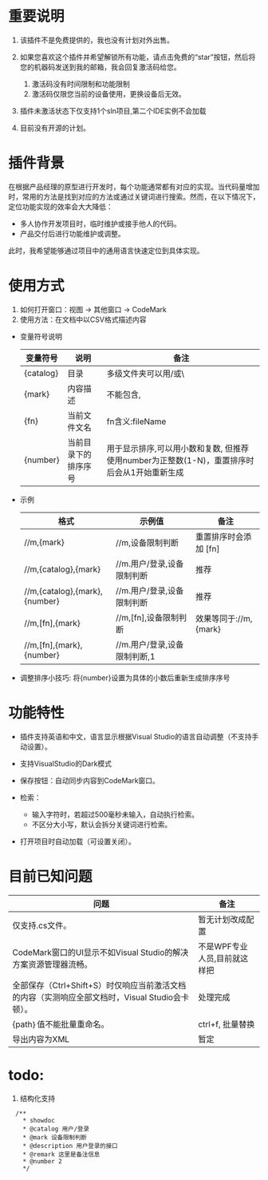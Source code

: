 # 重要说明

1. 该插件不是免费提供的，我也没有计划对外出售。
2. 如果您喜欢这个插件并希望解锁所有功能，请点击免费的“star”按钮，然后将您的机器码发送到我的邮箱，我会回复激活码给您。
   1. 激活码没有时间限制和功能限制
   2. 激活码仅限您当前的设备使用，更换设备后无效。

3. 插件未激活状态下仅支持1个sln项目,第二个IDE实例不会加载
4. 目前没有开源的计划。

# 插件背景

在根据产品经理的原型进行开发时，每个功能通常都有对应的实现。当代码量增加时，常用的方法是找到对应的方法或通过关键词进行搜索。然而，在以下情况下，定位功能实现的效率会大大降低：

- 多人协作开发项目时，临时维护或接手他人的代码。
- 产品交付后进行功能维护或调整。

此时，我希望能够通过项目中的通用语言快速定位到具体实现。

# 使用方式

1. 如何打开窗口：视图 -> 其他窗口 -> CodeMark
2. 使用方法：在文档中以CSV格式描述内容

  - 变量符号说明

      | 变量符号  | 说明                 | 备注            |
      | --------- | -------------------- | --------------- |
      | {catalog} | 目录                 |   多级文件夹可以用/或\              |
      | {mark}    | 内容描述             | 不能包含, |
      | {fn}      | 当前文件文名         | fn含义:fileName |
      | {number}  | 当前目录下的排序序号 | 用于显示排序,可以用小数和复数, 但推荐使用number为正整数(1-N)，重置排序时后会从1开始重新生成 |
      
  - 示例

       | 格式                        | 示例值                       | 备注                                           |
       | --------------------------- | ---------------------------- | ---------------------------------------------- |
       | //m,{mark}                  | //m,设备限制判断            | 重置排序时会添加 [fn] |
       | //m,{catalog},{mark} | //m.用户/登录,设备限制判断   | 推荐                         |
       | //m,{catalog},{mark},{number} | //m.用户/登录,设备限制判断 | 推荐 |
       | //m,[fn],{mark}             | //m,[fn],设备限制判断       | 效果等同于://m,{mark} |
       | //m,[fn],{mark},{number}    | //m.用户/登录,设备限制判断,1 |               |

   - 调整排序小技巧: 将{number}设置为具体的小数后重新生成排序序号

# 功能特性

- 插件支持英语和中文，语言显示根据Visual Studio的语言自动调整（不支持手动设置）。

- 支持VisualStudio的Dark模式

- 保存按钮：自动同步内容到CodeMark窗口。

- 检索：
  - 输入字符时，若超过500毫秒未输入，自动执行检索。
  - 不区分大小写，默认会拆分关键词进行检索。

- 打开项目时自动加载（可设置关闭）。

# 目前已知问题

| 问题                                                         | 备注                         |
| ------------------------------------------------------------ | ---------------------------- |
| 仅支持.cs文件。                                              | 暂无计划改成配置             |
| CodeMark窗口的UI显示不如Visual Studio的解决方案资源管理器流畅。 | 不是WPF专业人员,目前就这样把 |
| 全部保存（Ctrl+Shift+S）时仅响应当前激活文档的内容（实测响应全部文档时，Visual Studio会卡顿）。 | 处理完成                     |
| {path｝值不能批量重命名。                                    | ctrl+f, 批量替换             |
| 导出内容为XML                                                | 暂定                         |

# todo:

1. 结构化支持

```
  /**
    * showdoc
    * @catalog 用户/登录
    * @mark 设备限制判断
    * @description 用户登录的接口
    * @remark 这里是备注信息
    * @number 2
    */
    
```

 
